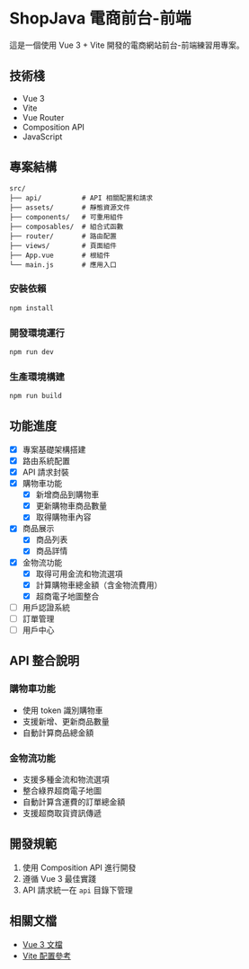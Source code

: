 # ShopJava 電商前台-前端

這是一個使用 Vue 3 + Vite 開發的電商網站前台-前端練習用專案。

## 技術棧

- Vue 3
- Vite
- Vue Router
- Composition API
- JavaScript

## 專案結構

```
src/
├── api/          # API 相關配置和請求
├── assets/       # 靜態資源文件
├── components/   # 可重用組件
├── composables/  # 組合式函數
├── router/       # 路由配置
├── views/        # 頁面組件
├── App.vue       # 根組件
└── main.js       # 應用入口
```

### 安裝依賴

```sh
npm install
```

### 開發環境運行

```sh
npm run dev
```

### 生產環境構建

```sh
npm run build
```

## 功能進度

- [x] 專案基礎架構搭建
- [x] 路由系統配置
- [x] API 請求封裝
- [x] 購物車功能
  - [x] 新增商品到購物車
  - [x] 更新購物車商品數量
  - [x] 取得購物車內容
- [x] 商品展示
  - [x] 商品列表
  - [x] 商品詳情
- [x] 金物流功能
  - [x] 取得可用金流和物流選項
  - [x] 計算購物車總金額（含金物流費用）
  - [x] 超商電子地圖整合
- [ ] 用戶認證系統
- [ ] 訂單管理
- [ ] 用戶中心

## API 整合說明

### 購物車功能
- 使用 token 識別購物車
- 支援新增、更新商品數量
- 自動計算商品總金額

### 金物流功能
- 支援多種金流和物流選項
- 整合綠界超商電子地圖
- 自動計算含運費的訂單總金額
- 支援超商取貨資訊傳遞

## 開發規範

1. 使用 Composition API 進行開發
2. 遵循 Vue 3 最佳實踐
3. API 請求統一在 `api` 目錄下管理

## 相關文檔

- [Vue 3 文檔](https://v3.vuejs.org/)
- [Vite 配置參考](https://vitejs.dev/config/)
